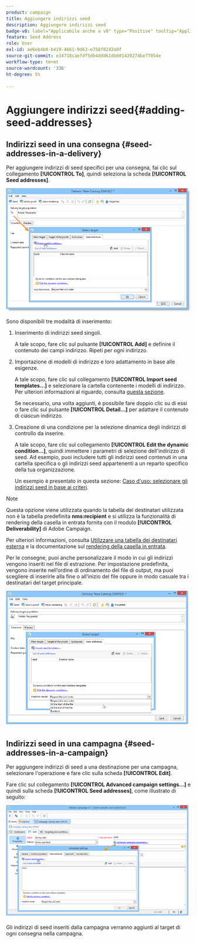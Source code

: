 ```yaml
---
product: campaign
title: Aggiungere indirizzi seed
description: Aggiungere indirizzi seed
badge-v8: label="Applicabile anche a v8" type="Positive" tooltip="Applicabile anche a Campaign v8"
feature: Seed Address
role: User
exl-id: ae6eb4b0-b419-4661-9d63-e758f0242a0f
source-git-commit: e34718caefdf5db4ddd61db601420274be77054e
workflow-type: tm+mt
source-wordcount: '336'
ht-degree: 5%

---
```


# Aggiungere indirizzi seed{#adding-seed-addresses}

## Indirizzi seed in una consegna {#seed-addresses-in-a-delivery}

Per aggiungere indirizzi di seed specifici per una consegna, fai clic sul collegamento **[!UICONTROL To]**, quindi seleziona la scheda **[!UICONTROL Seed addresses]**.

![](assets/s_ncs_user_edit_del_addresses_tab.png)

Sono disponibili tre modalità di inserimento:

1. Inserimento di indirizzi seed singoli.

   A tale scopo, fare clic sul pulsante **[!UICONTROL Add]** e definire il contenuto dei campi indirizzo. Ripeti per ogni indirizzo.

1. Importazione di modelli di indirizzo e loro adattamento in base alle esigenze.

   A tale scopo, fare clic sul collegamento **[!UICONTROL Import seed templates...]** e selezionare la cartella contenente i modelli di indirizzo. Per ulteriori informazioni al riguardo, consulta [questa sezione](creating-seed-addresses.md#creating-seed-address-templates).

   Se necessario, una volta aggiunti, è possibile fare doppio clic su di essi o fare clic sul pulsante **[!UICONTROL Detail...]** per adattare il contenuto di ciascun indirizzo.

1. Creazione di una condizione per la selezione dinamica degli indirizzi di controllo da inserire.

   A tale scopo, fare clic sul collegamento **[!UICONTROL Edit the dynamic condition...]**, quindi immettere i parametri di selezione dell&#39;indirizzo di seed. Ad esempio, puoi includere tutti gli indirizzi seed contenuti in una cartella specifica o gli indirizzi seed appartenenti a un reparto specifico della tua organizzazione.

   Un esempio è presentato in questa sezione: [Caso d&#39;uso: selezionare gli indirizzi seed in base ai criteri](use-case-selecting-seed-addresses-on-criteria.md).

>[!NOTE]
>
>Questa opzione viene utilizzata quando la tabella dei destinatari utilizzata non è la tabella predefinita **nms:recipient** e si utilizza la funzionalità di rendering della casella in entrata fornita con il modulo **[!UICONTROL Deliverability]** di Adobe Campaign.
>
>Per ulteriori informazioni, consulta [Utilizzare una tabella dei destinatari esterna](using-an-external-recipient-table.md) e la documentazione sul [rendering della casella in entrata](inbox-rendering.md).

Per le consegne, puoi anche personalizzare il modo in cui gli indirizzi vengono inseriti nel file di estrazione. Per impostazione predefinita, vengono inserite nell’ordine di ordinamento del file di output, ma puoi scegliere di inserirle alla fine o all’inizio del file oppure in modo casuale tra i destinatari del target principale.

![](assets/s_ncs_user_edit_del_addresses_sort.png)

## Indirizzi seed in una campagna {#seed-addresses-in-a-campaign}

Per aggiungere indirizzi di seed a una destinazione per una campagna, selezionare l&#39;operazione e fare clic sulla scheda **[!UICONTROL Edit]**.

Fare clic sul collegamento **[!UICONTROL Advanced campaign settings...]** e quindi sulla scheda **[!UICONTROL Seed addresses]**, come illustrato di seguito:

![](assets/s_ncs_user_edit_op_addresses_tab.png)

Gli indirizzi di seed inseriti dalla campagna verranno aggiunti al target di ogni consegna nella campagna.
